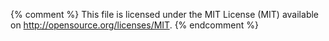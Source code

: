 {% comment %}
This file is licensed under the MIT License (MIT) available on
http://opensource.org/licenses/MIT.
{% endcomment %}

[core executable]: /en/download
[core git]: https://github.com/skycoin/skycoin
[not a specification]: /en/developer-reference#not-a-specification

